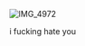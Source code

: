 ![IMG_4972](https://github.com/user-attachments/assets/36a6fe8d-ab10-444f-bc85-f860cba6a4ca)


i fucking hate you
